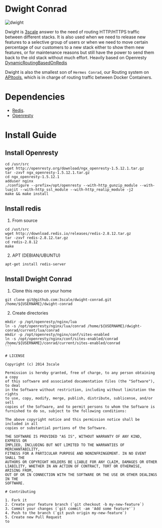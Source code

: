 # Dwight Conrad

![dwight](http://www.netbrawl.com/uploads/93be3b042e6765ed83a95fa8b8949406.JPG)

Dwight is [3scale](http://www.3scale.net) answer to the need of routing HTTP/HTTPS traffic between different stacks. It is also used when we need to release new features to a selective group of users or when we need to move certain percentage of our customers to a new stack either to show them new features, or for maintenance reasons but still have the power to send them back to the old stack without much effort. Heavily based on Openresty [DynamicRoutingBasedOnRedis](http://openresty.org/#DynamicRoutingBasedOnRedis)

Dwight is also the smallest son of `Hermes Conrad`, our Routing system on [APItools](http://www.apitools.com), which is in charge of routing traffic between Docker Containers.

# Dependencies

* [Redis](http://redis.io).
* [Openresty](http://openresty.org/) 

# Install Guide

## Install Openresty

```
cd /usr/src
wget http://openresty.org/download/ngx_openresty-1.5.12.1.tar.gz
tar -zxvf ngx_openresty-1.5.12.1.tar.gz
cd ngx_openresty-1.5.12.1
adduser nginx
./configure --prefix=/opt/openresty --with-http_gunzip_module --with-luajit --with-http_ssl_module --with-http_realip_module -j2
make && make install
```

## Install redis

1. From source

```
cd /ust/src
wget http://download.redis.io/releases/redis-2.8.12.tar.gz
tar -zxvf redis-2.8.12.tar.gz
cd redis-2.8.12
make
```

2. APT (DEBIAN/UBUNTU)

`apt-get install redis-server`

## Install Dwight Conrad

1. Clone this repo on your home
```
git clone git@github.com:3scale/dwight-conrad.git /home/${USERNAME}/dwight-conrad
```

2. Create directories
````
mkdir -p /opt/openresty/nginx/lua
ln -s /opt/openresty/nginx/lua/conrad /home/${USERNAME}/dwight-conrad/current/lua/conrad
mkdir -p /opt/openresty/nginx/conf/sites-enabled
ln -s /opt/openresty/nginx/conf/sites-enabled/conrad /home/${USERNAME}/conrad/current/sites-enabled/conrad
```

# LICENSE

Copyright (c) 2014 3scale

Permission is hereby granted, free of charge, to any person obtaining a copy
of this software and associated documentation files (the "Software"), to deal
in the Software without restriction, including without limitation the rights
to use, copy, modify, merge, publish, distribute, sublicense, and/or sell
copies of the Software, and to permit persons to whom the Software is
furnished to do so, subject to the following conditions:

The above copyright notice and this permission notice shall be included in all
copies or substantial portions of the Software.

THE SOFTWARE IS PROVIDED "AS IS", WITHOUT WARRANTY OF ANY KIND, EXPRESS OR
IMPLIED, INCLUDING BUT NOT LIMITED TO THE WARRANTIES OF MERCHANTABILITY,
FITNESS FOR A PARTICULAR PURPOSE AND NONINFRINGEMENT. IN NO EVENT SHALL THE
AUTHORS OR COPYRIGHT HOLDERS BE LIABLE FOR ANY CLAIM, DAMAGES OR OTHER
LIABILITY, WHETHER IN AN ACTION OF CONTRACT, TORT OR OTHERWISE, ARISING FROM,
OUT OF OR IN CONNECTION WITH THE SOFTWARE OR THE USE OR OTHER DEALINGS IN THE
SOFTWARE.

# Contributing

1. Fork it
2. Create your feature branch (`git checkout -b my-new-feature`)
3. Commit your changes (`git commit -am 'Add some feature'`)
4. Push to the branch (`git push origin my-new-feature`)
5. Create new Pull Request
to
